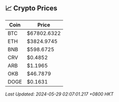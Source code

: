 ## 📈 Crypto Prices

| Coin | Price |
| ---- | ----- |
| BTC | $67802.6322 |
| ETH | $3824.9745 |
| BNB | $598.6725 |
| CRV | $0.4852 |
| ARB | $1.1965 |
| OKB | $46.7879 |
| DOGE | $0.1631 |

_Last Updated: 2024-05-29 02:07:01.217 +0800 HKT_